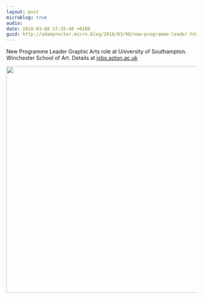```yaml
---
layout: post
microblog: true
audio: 
date: 2018-03-08 17:35:48 +0100
guid: http://adamprocter.micro.blog/2018/03/08/new-programme-leader.html
---
```

New Programme Leader Graphic Arts role at University of Southampton. Winchester School of Art. Details at [jobs.soton.ac.uk](http://jobs.soton.ac.uk)

<img src="http://discursive.adamprocter.co.uk/uploads/2018/a208d1366f.jpg" width="572" height="600" />

